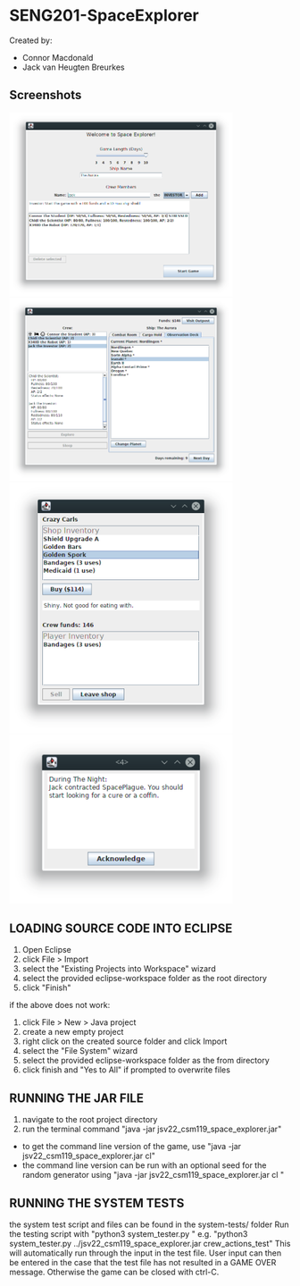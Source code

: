 # SENG201-SpaceExplorer
Created by:
+ Connor Macdonald
+ Jack van Heugten Breurkes

## Screenshots
<img src="Screenshots/startscreen.png" width="400">
<img src="Screenshots/homescreen.png" width="400">
<img src="Screenshots/shopscreen.png" width="400">
<img src="Screenshots/alert.png" width="400">

## LOADING SOURCE CODE INTO ECLIPSE
1. Open Eclipse
2. click File > Import
3. select the "Existing Projects into Workspace" wizard
4. select the provided eclipse-workspace folder as the root directory
5. click "Finish"

if the above does not work:
1. click File > New > Java project
2. create a new empty project
3. right click on the created source folder and click Import
4. select the "File System" wizard
5. select the provided eclipse-workspace folder as the from directory
6. click finish and "Yes to All" if prompted to overwrite files


## RUNNING THE JAR FILE
1. navigate to the root project directory
2. run the terminal command "java -jar jsv22_csm119_space_explorer.jar"
 + to get the command line version of the game, use "java -jar jsv22_csm119_space_explorer.jar cl"
 + the command line version can be run with an optional seed for the random generator using "java -jar jsv22_csm119_space_explorer.jar cl <integer seed>"


## RUNNING THE SYSTEM TESTS
the system test script and files can be found in the system-tests/ folder
Run the testing script with "python3 system_tester.py <jar file> <test file>"
e.g. "python3 system_tester.py ../jsv22_csm119_space_explorer.jar crew_actions_test"
This will automatically run through the input in the test file.
User input can then be entered in the case that the test file has not resulted in a GAME OVER message. Otherwise the game can be closed with ctrl-C.
